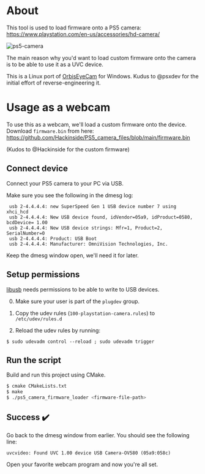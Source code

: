 # About

This tool is used to load firmware onto a PS5 camera: https://www.playstation.com/en-us/accessories/hd-camera/

![ps5-camera](https://gmedia.playstation.com/is/image/SIEPDC/hd-camera-ps5-image-block-03-en-02jul20?$facebook$)

The main reason why you'd want to load custom firmware onto the camera is to be able to use it as a UVC device.

This is a Linux port of [OrbisEyeCam](https://github.com/psxdev/OrbisEyeCam) for Windows. Kudus to @psxdev for the initial effort of reverse-engineering it.

# Usage as a webcam

To use this as a webcam, we'll load a custom firmware onto the device. Download `firmware.bin` from here: https://github.com/Hackinside/PS5_camera_files/blob/main/firmware.bin

(Kudos to @Hackinside for the custom firmware)

## Connect device

Connect your PS5 camera to your PC via USB.

Make sure you see the following in the dmesg log:

```
 usb 2-4.4.4.4: new SuperSpeed Gen 1 USB device number 7 using xhci_hcd
 usb 2-4.4.4.4: New USB device found, idVendor=05a9, idProduct=0580, bcdDevice= 1.00
 usb 2-4.4.4.4: New USB device strings: Mfr=1, Product=2, SerialNumber=0
 usb 2-4.4.4.4: Product: USB Boot
 usb 2-4.4.4.4: Manufacturer: OmniVision Technologies, Inc.
```
Keep the dmesg window open, we'll need it for later.
## Setup permissions

[libusb](https://libusb.info/) needs permissions to be able to write to USB devices.

0. Make sure your user is part of the `plugdev` group.

1. Copy the udev rules (`100-playstation-camera.rules`) to `/etc/udev/rules.d`

2. Reload the udev rules by running: 

`$ sudo udevadm control --reload ; sudo udevadm trigger `

## Run the script

Build and run this project using CMake.

```bash
$ cmake CMakeLists.txt
$ make 
$ ./ps5_camera_firmware_loader <firmware-file-path>
```

## Success 	:heavy_check_mark:

Go back to the dmesg window from earlier. You should see the following line:

```
uvcvideo: Found UVC 1.00 device USB Camera-OV580 (05a9:058c)
```

Open your favorite webcam program and now you're all set.